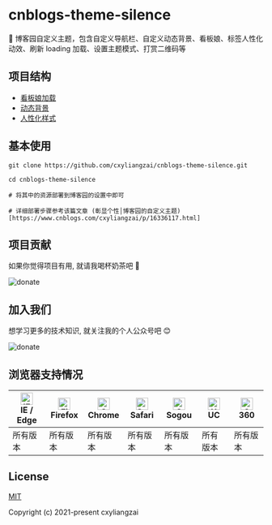 # cnblogs-theme-silence
🌈 博客园自定义主题，包含自定义导航栏、自定义动态背景、看板娘、标签人性化动效、刷新 loading 加载、设置主题模式、打赏二维码等

<!-- <p align="center">
  <img src="https://img.shields.io/badge/python->=3.0-ff69b4.svg" alt="python">
  <img src="https://img.shields.io/badge/lxml->=4.6.3-6bb59a.svg" alt="lxml">
  <img src="https://img.shields.io/badge/requests->=2.20.0-brightgreen.svg" alt="requests">
  <img src="https://img.shields.io/badge/Pillow->=6.2.2-blue.svg" alt="Pillow">
  <img src="https://img.shields.io/badge/beautifulsoup4->=4.6.02-e65a65.svg" alt="Pillow">
</p> -->

## 项目结构
- [看板娘加载](https://github.com/cxyliangzai/cnblogs-theme-silence/blob/main/autoload.js)
- [动态背景](https://github.com/cxyliangzai/cnblogs-theme-silence/blob/main/canvas-nest.min.js)
- [人性化样式](https://github.com/cxyliangzai/cnblogs-theme-silence/blob/main/custom.css)

## 基本使用
```
git clone https://github.com/cxyliangzai/cnblogs-theme-silence.git

cd cnblogs-theme-silence

# 将其中的资源部署到博客园的设置中即可

# 详细部署步骤参考该篇文章 (彰显个性│博客园的自定义主题)[https://www.cnblogs.com/cxyliangzai/p/16336117.html]
```

## 项目贡献

如果你觉得项目有用, 就请我喝杯奶茶吧 :tropical_drink:

![donate](https://cxyliangzai.github.io/cxyliangzai/assets/imgs/sponsor.png)

## 加入我们

想学习更多的技术知识, 就关注我的个人公众号吧 :blush:

![donate](https://cxyliangzai.github.io/cxyliangzai/assets/imgs/userinfo.png)

## 浏览器支持情况

| [<img src="https://cxyliangzai.github.io/cxyliangzai/assets/icons/ie.svg" alt="IE / Edge" width="24px" height="24px" />](https://godban.github.io/browsers-support-badges/)</br>IE / Edge | [<img src="https://cxyliangzai.github.io/cxyliangzai/assets/icons/firefox.svg" alt="Firefox" width="24px" height="24px" />](https://godban.github.io/browsers-support-badges/)</br>Firefox | [<img src="https://cxyliangzai.github.io/cxyliangzai/assets/icons/chrome.svg" alt="Chrome" width="24px" height="24px" />](https://godban.github.io/browsers-support-badges/)</br>Chrome | [<img src="https://cxyliangzai.github.io/cxyliangzai/assets/icons/safari.svg" alt="Safari" width="24px" height="24px" />](https://godban.github.io/browsers-support-badges/)</br>Safari | [<img src="https://cxyliangzai.github.io/cxyliangzai/assets/icons/sogou.svg" alt="Sogou" width="24px" height="24px" />](https://godban.github.io/browsers-support-badges/)</br>Sogou | [<img src="https://cxyliangzai.github.io/cxyliangzai/assets/icons/uc.svg" alt="UC" width="24px" height="24px" />](https://godban.github.io/browsers-support-badges/)</br>UC | [<img src="https://cxyliangzai.github.io/cxyliangzai/assets/icons/360.svg" alt="360" width="24px" height="24px" />](https://godban.github.io/browsers-support-badges/)</br>360 |
| --------- | --------- | --------- | --------- | --------- | --------- | --------- |
| 所有版本 | 所有版本 | 所有版本 | 所有版本 | 所有版本 | 所有版本 | 所有版本 |

## License

[MIT](https://github.com/cxyliangzai/cnblogs-theme-silence/blob/main/LICENSE)

Copyright (c) 2021-present cxyliangzai